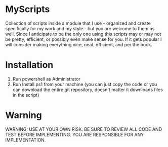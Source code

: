 # MyScripts
Collection of scripts inside a module that I use - organized and create specifically for my work and my style - but you are welcome to them as well.  Since I anticipate to be the only one using this scripts may or may not be pretty, efficient, or possibly even make sense for you.  If it gets popular I will consider making everything nice, neat, efficient, and per the book.

# Installation
1. Run powershell as Administrator
2. Run Install.ps1 from your machine (you can just copy the code or you can download the entire git repository, doesn't matter it downloads files in the script)

# Warning
WARNING: USE AT YOUR OWN RISK.  BE SURE TO REVIEW ALL CODE AND TEST BEFORE IMPLEMENTING.  YOU ARE RESPONSIBLE FOR ANY IMPLEMENTATION.